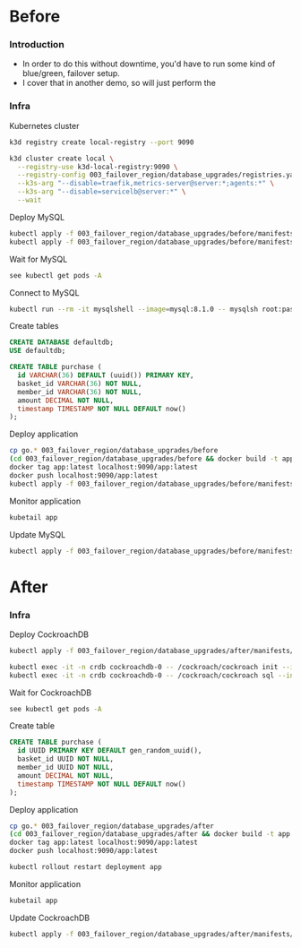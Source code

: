 # Before

### Introduction

* In order to do this without downtime, you'd have to run some kind of blue/green, failover setup.
* I cover that in another demo, so will just perform the

### Infra

Kubernetes cluster

``` sh
k3d registry create local-registry --port 9090

k3d cluster create local \
  --registry-use k3d-local-registry:9090 \
  --registry-config 003_failover_region/database_upgrades/registries.yaml \
  --k3s-arg "--disable=traefik,metrics-server@server:*;agents:*" \
  --k3s-arg "--disable=servicelb@server:*" \
  --wait
```

Deploy MySQL

``` sh
kubectl apply -f 003_failover_region/database_upgrades/before/manifests/mysql/pv.yaml
kubectl apply -f 003_failover_region/database_upgrades/before/manifests/mysql/v8.1.0.yaml
```

Wait for MySQL

``` sh
see kubectl get pods -A
```

Connect to MySQL

``` sh
kubectl run --rm -it mysqlshell --image=mysql:8.1.0 -- mysqlsh root:password@mysql --sql
```

Create tables

``` sql
CREATE DATABASE defaultdb;
USE defaultdb;

CREATE TABLE purchase (
  id VARCHAR(36) DEFAULT (uuid()) PRIMARY KEY,
  basket_id VARCHAR(36) NOT NULL,
  member_id VARCHAR(36) NOT NULL,
  amount DECIMAL NOT NULL,
  timestamp TIMESTAMP NOT NULL DEFAULT now()
);
```

Deploy application

``` sh
cp go.* 003_failover_region/database_upgrades/before
(cd 003_failover_region/database_upgrades/before && docker build -t app .)
docker tag app:latest localhost:9090/app:latest
docker push localhost:9090/app:latest
kubectl apply -f 003_failover_region/database_upgrades/before/manifests/app/deployment.yaml
```

Monitor application

``` sh
kubetail app
```

Update MySQL

``` sh
kubectl apply -f 003_failover_region/database_upgrades/before/manifests/mysql/v8.2.0.yaml
```

# After

### Infra

Deploy CockroachDB

``` sh
kubectl apply -f 003_failover_region/database_upgrades/after/manifests/cockroachdb/v23.1.11.yaml

kubectl exec -it -n crdb cockroachdb-0 -- /cockroach/cockroach init --insecure
kubectl exec -it -n crdb cockroachdb-0 -- /cockroach/cockroach sql --insecure
```

Wait for CockroachDB

``` sh
see kubectl get pods -A
```

Create table

``` sql
CREATE TABLE purchase (
  id UUID PRIMARY KEY DEFAULT gen_random_uuid(),
  basket_id UUID NOT NULL,
  member_id UUID NOT NULL,
  amount DECIMAL NOT NULL,
  timestamp TIMESTAMP NOT NULL DEFAULT now()
);
```

Deploy application

``` sh
cp go.* 003_failover_region/database_upgrades/after
(cd 003_failover_region/database_upgrades/after && docker build -t app .)
docker tag app:latest localhost:9090/app:latest
docker push localhost:9090/app:latest

kubectl rollout restart deployment app
```

Monitor application

``` sh
kubetail app
```

Update CockroachDB

``` sh
kubectl apply -f 003_failover_region/database_upgrades/after/manifests/cockroachdb/v23.1.12.yaml
```